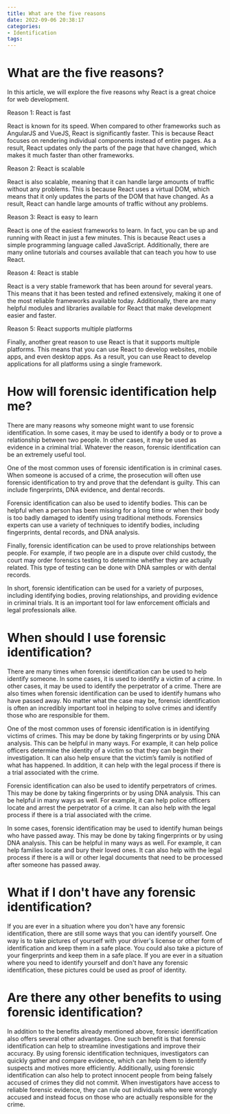 ```yaml
---
title: What are the five reasons
date: 2022-09-06 20:38:17
categories:
- Identification
tags:
---
```



#  What are the five reasons?

In this article, we will explore the five reasons why React is a great choice for web development.

Reason 1: React is fast

React is known for its speed. When compared to other frameworks such as AngularJS and VueJS, React is significantly faster. This is because React focuses on rendering individual components instead of entire pages. As a result, React updates only the parts of the page that have changed, which makes it much faster than other frameworks.

Reason 2: React is scalable

React is also scalable, meaning that it can handle large amounts of traffic without any problems. This is because React uses a virtual DOM, which means that it only updates the parts of the DOM that have changed. As a result, React can handle large amounts of traffic without any problems.

Reason 3: React is easy to learn

React is one of the easiest frameworks to learn. In fact, you can be up and running with React in just a few minutes. This is because React uses a simple programming language called JavaScript. Additionally, there are many online tutorials and courses available that can teach you how to use React.

Reason 4: React is stable

React is a very stable framework that has been around for several years. This means that it has been tested and refined extensively, making it one of the most reliable frameworks available today. Additionally, there are many helpful modules and libraries available for React that make development easier and faster.

Reason 5: React supports multiple platforms

Finally, another great reason to use React is that it supports multiple platforms. This means that you can use React to develop websites, mobile apps, and even desktop apps. As a result, you can use React to develop applications for all platforms using a single framework.

#  How will forensic identification help me?

There are many reasons why someone might want to use forensic identification. In some cases, it may be used to identify a body or to prove a relationship between two people. In other cases, it may be used as evidence in a criminal trial. Whatever the reason, forensic identification can be an extremely useful tool.

One of the most common uses of forensic identification is in criminal cases. When someone is accused of a crime, the prosecution will often use forensic identification to try and prove that the defendant is guilty. This can include fingerprints, DNA evidence, and dental records.

Forensic identification can also be used to identify bodies. This can be helpful when a person has been missing for a long time or when their body is too badly damaged to identify using traditional methods. Forensics experts can use a variety of techniques to identify bodies, including fingerprints, dental records, and DNA analysis.

Finally, forensic identification can be used to prove relationships between people. For example, if two people are in a dispute over child custody, the court may order forensics testing to determine whether they are actually related. This type of testing can be done with DNA samples or with dental records.

In short, forensic identification can be used for a variety of purposes, including identifying bodies, proving relationships, and providing evidence in criminal trials. It is an important tool for law enforcement officials and legal professionals alike.

#  When should I use forensic identification?

There are many times when forensic identification can be used to help identify someone. In some cases, it is used to identify a victim of a crime. In other cases, it may be used to identify the perpetrator of a crime. There are also times when forensic identification can be used to identify humans who have passed away. No matter what the case may be, forensic identification is often an incredibly important tool in helping to solve crimes and identify those who are responsible for them.

One of the most common uses of forensic identification is in identifying victims of crimes. This may be done by taking fingerprints or by using DNA analysis. This can be helpful in many ways. For example, it can help police officers determine the identity of a victim so that they can begin their investigation. It can also help ensure that the victim’s family is notified of what has happened. In addition, it can help with the legal process if there is a trial associated with the crime.

Forensic identification can also be used to identify perpetrators of crimes. This may be done by taking fingerprints or by using DNA analysis. This can be helpful in many ways as well. For example, it can help police officers locate and arrest the perpetrator of a crime. It can also help with the legal process if there is a trial associated with the crime.

In some cases, forensic identification may be used to identify human beings who have passed away. This may be done by taking fingerprints or by using DNA analysis. This can be helpful in many ways as well. For example, it can help families locate and bury their loved ones. It can also help with the legal process if there is a will or other legal documents that need to be processed after someone has passed away.

#  What if I don't have any forensic identification?




If you are ever in a situation where you don't have any forensic identification, there are still some ways that you can identify yourself. One way is to take pictures of yourself with your driver's license or other form of identification and keep them in a safe place. You could also take a picture of your fingerprints and keep them in a safe place. If you are ever in a situation where you need to identify yourself and don't have any forensic identification, these pictures could be used as proof of identity.

#  Are there any other benefits to using forensic identification?

In addition to the benefits already mentioned above, forensic identification also offers several other advantages. One such benefit is that forensic identification can help to streamline investigations and improve their accuracy. By using forensic identification techniques, investigators can quickly gather and compare evidence, which can help them to identify suspects and motives more efficiently. Additionally, using forensic identification can also help to protect innocent people from being falsely accused of crimes they did not commit. When investigators have access to reliable forensic evidence, they can rule out individuals who were wrongly accused and instead focus on those who are actually responsible for the crime.